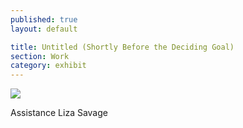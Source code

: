 ```yaml
---
published: true
layout: default

title: Untitled (Shortly Before the Deciding Goal)
section: Work
category: exhibit
---
```


![](https://farm6.staticflickr.com/5442/30309154930_995f2c6655_z_d.jpg)



Assistance Liza Savage
